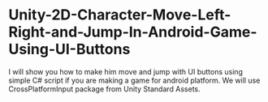 # Unity-2D-Character-Move-Left-Right-and-Jump-In-Android-Game-Using-UI-Buttons
 I will show you how to make him move and jump with UI buttons using simple C# script if you are making a game for android platform. We will use CrossPlatformInput package from Unity Standard Assets.
